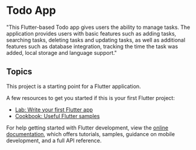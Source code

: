 # Todo App

"This Flutter-based Todo app gives users the ability to manage tasks. The application provides users with basic features such as adding tasks, searching tasks, deleting tasks and updating tasks, as well as additional features such as database integration, tracking the time the task was added, local storage and language support."

## Topics

This project is a starting point for a Flutter application.

A few resources to get you started if this is your first Flutter project:

- [Lab: Write your first Flutter app](https://docs.flutter.dev/get-started/codelab)
- [Cookbook: Useful Flutter samples](https://docs.flutter.dev/cookbook)

For help getting started with Flutter development, view the
[online documentation](https://docs.flutter.dev/), which offers tutorials,
samples, guidance on mobile development, and a full API reference.
